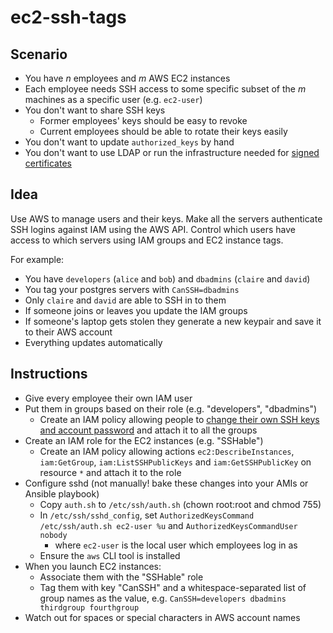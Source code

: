 # ec2-ssh-tags

## Scenario
- You have _n_ employees and _m_ AWS EC2 instances
- Each employee needs SSH access to some specific subset of the _m_ machines as a specific user (e.g. `ec2-user`)
- You don't want to share SSH keys
    - Former employees' keys should be easy to revoke
    - Current employees should be able to rotate their keys easily
- You don't want to update `authorized_keys` by hand
- You don't want to use LDAP or run the infrastructure needed for [signed certificates](https://code.facebook.com/posts/365787980419535/scalable-and-secure-access-with-ssh/)

## Idea
Use AWS to manage users and their keys. Make all the servers authenticate SSH logins against IAM using the AWS API. Control which users have access to which servers using IAM groups and EC2 instance tags.

For example:
- You have `developers` (`alice` and `bob`) and `dbadmins` (`claire` and `david`)
- You tag your postgres servers with `CanSSH=dbadmins`
- Only `claire` and `david` are able to SSH in to them
- If someone joins or leaves you update the IAM groups
- If someone's laptop gets stolen they generate a new keypair and save it to their AWS account
- Everything updates automatically

## Instructions
- Give every employee their own IAM user
- Put them in groups based on their role (e.g. "developers", "dbadmins")
    - Create an IAM policy allowing people to [change their own SSH keys and account password](https://docs.aws.amazon.com/IAM/latest/UserGuide/id_credentials_delegate-permissions_examples.html#creds-policies-credentials) and attach it to all the groups
- Create an IAM role for the EC2 instances (e.g. "SSHable")
    - Create an IAM policy allowing actions `ec2:DescribeInstances`, `iam:GetGroup`, `iam:ListSSHPublicKeys` and `iam:GetSSHPublicKey` on resource `*` and attach it to the role
- Configure sshd (not manually! bake these changes into your AMIs or Ansible playbook)
    - Copy `auth.sh` to `/etc/ssh/auth.sh` (chown root:root and chmod 755)
    - In `/etc/ssh/sshd_config`, set `AuthorizedKeysCommand /etc/ssh/auth.sh ec2-user %u` and `AuthorizedKeysCommandUser nobody`
        - where `ec2-user` is the local user which employees log in as
    - Ensure the `aws` CLI tool is installed
- When you launch EC2 instances:
    - Associate them with the "SSHable" role
    - Tag them with key "CanSSH" and a whitespace-separated list of group names as the value, e.g. `CanSSH=developers dbadmins thirdgroup fourthgroup`
- Watch out for spaces or special characters in AWS account names